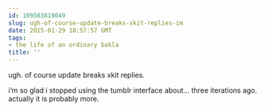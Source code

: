 ```yaml
---
id: 109503819049
slug: ugh-of-course-update-breaks-xkit-replies-im
date: 2015-01-29 18:57:57 GMT
tags:
- the life of an ordinary bakla
title: ''
---
```

<p>ugh. of course update breaks xkit replies.</p>

<p>i&#8217;m so glad i stopped using the tumblr interface about&#8230; three iterations ago. actually it is probably more.</p>